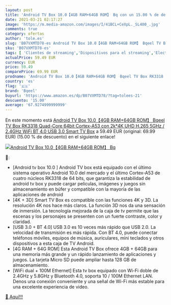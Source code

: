 ```yaml
---
layout: post
title: 'Android TV Box 10.0【4GB RAM+64GB ROM】 Bq con un 15.00 % de descuento'
date: 2021-03-21 02:17:27
image: 'https://m.media-amazon.com/images/I/41BCL+CeXpL._SL400_.jpg'
comments: true
category: ofertas
author: 'tole.es'
slug: 'B07VXMTD78-es Android TV Box 10.0【4GB RAM+64GB ROM】 Bqeel TV Box RK3318...'
sku: 'B07VXMTD78-es'
tags: [ 'Clientes de streaming','Dispositivos para el streaming','Electrónica','Equipos de audio y Hi-Fi','android','bqeel', ]
actualPrice: 59.49 EUR
currency: EUR
price: 59.49
comparePrice: 69.99 EUR
prodname: 'Android TV Box 10.0【4GB RAM+64GB ROM】 Bqeel TV Box RK3318 Quad-Core 64bit Cortex-A53 con 2k*4K UHD H.265  5GHz / 2.4GHz WiFi  BT 4.0  USB 3.0 Smart TV Box'
country: 'es'
flag: '🇪🇸'
brand: 'Bqeel'
buyurl: 'https://www.amazon.es/dp/B07VXMTD78/?tag=tolees-21'
descuento: '15.00'
average: '67.9274999999999'
---
```


En este momento está [Android TV Box 10.0【4GB RAM+64GB ROM】 Bqeel TV Box RK3318 Quad-Core 64bit Cortex-A53 con 2k*4K UHD H.265  5GHz / 2.4GHz WiFi  BT 4.0  USB 3.0 Smart TV Box](https://www.amazon.es/dp/B07VXMTD78/?tag=tolees-21) a 59.49 EUR (original: 69.99 EUR) (15.00 %  de descuento) en el siguiente enlace!

[![Android TV Box 10.0【4GB RAM+64GB ROM】 Bq](https://m.media-amazon.com/images/I/41BCL+CeXpL._SL400_.jpg)](https://www.amazon.es/dp/B07VXMTD78/?tag=tolees-21)

🔎:

- [Android tv box 10.0 ] Android TV box está equipado con el último sistema operativo Android 10.0 del mercado y el último Cortex-A53 de cuatro núcleos RK3318 de 64 bits, que garantiza la estabilidad de android tv box y puede cargar películas, imágenes y juegos sin almacenamiento en búfer y compatible con la mayoría de las aplicaciones de android
- [4K + 3D] Smart TV Box es compatible con las funciones 4K y 3D. La resolución 4K nos hace más claros. La función 3D nos da una sensación de inmersión. La tecnología mejorada de la caja de tv permite que las escenas y los personajes se presenten con un fuerte contraste, color y claridad.
- [USB 3.0 + BT 4.0] USB 3.0 es 10 veces más rápido que USB 2.0. La velocidad de transmisión es más rápida. Con BT 4.0, puede conectar teléfonos móviles, equipos de música, auriculares, mini teclados y otros dispositivos a esta caja de TV Android.
- [4G RAM + 64G ROM] Esta Android TV Box ofrece 4GB + 64GB para una memoria más grande y un rápido lanzamiento de aplicaciones y juegos. La tarjeta Micro SD puede ampliar hasta 128 GB de almacenamiento.
- [WiFi dual + 100M Ethernet] Esta tv box equipado con Wi-Fi doble de 2.4GHz y 5.8GHz y Bluetooth 4.0, soporta 10 / 100M Ethernet LAN. Denos una conexión conveniente y una señal de Wi-Fi más estable para una excelente experiencia de video.

[🛒 Aquí!!!](https://www.amazon.es/dp/B07VXMTD78/?tag=tolees-21)
